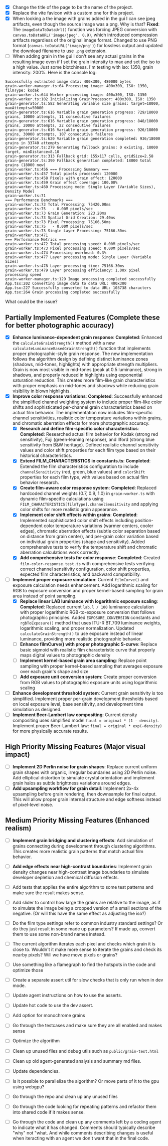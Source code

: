 - [x] Change the title of the page to be the name of the project.
- [x] Replace the vite favicon with a custom one for this project.
- [x] When looking a the image with grains added in the gui I can see jpeg artifacts, even though the source image was a png. Why is that? **Fixed**: The `imageDataToDataUrl()` function was forcing JPEG conversion with `canvas.toDataURL('image/jpeg', 0.9)`, which introduced compression artifacts regardless of the original image format. Changed to use PNG format (`canvas.toDataURL('image/png')`) for lossless output and updated the download filename to use `.png` extension.
- [ ] When adding grain in the gui I don't see any actual grains in the resulting image even if I set the grain intensity to max and set the iso to a high value. Just some blotchiness. I'm testing with iso: 1350, grain intensity: 200%. Here is the console log:
```
Successfully extracted image data: 400x300, 480000 bytes
grain-worker-manager.ts:64 Processing image: 400x300, ISO: 1350, filmType: kodak
grain-worker.ts:644 Worker processing image: 400x300, ISO: 1350
grain-worker.ts:102 Initializing GrainProcessor: 400x300, ISO: 1350
grain-generator.ts:582 Generating variable size grains: target=18000, maxAttempts=50000
grain-generator.ts:616 Variable grain generation progress: 729/18000 grains, 10000 attempts, 11 consecutive failures
grain-generator.ts:616 Variable grain generation progress: 848/18000 grains, 20000 attempts, 22 consecutive failures
grain-generator.ts:616 Variable grain generation progress: 926/18000 grains, 30000 attempts, 107 consecutive failures
grain-generator.ts:620 Variable grain generation completed: 936/18000 grains in 33740 attempts
grain-generator.ts:279 Generating fallback grains: 0 existing, 18000 target, minDistance=8.10
grain-generator.ts:313 Fallback grid: 155x117 cells, gridSize=2.58
grain-generator.ts:390 Fallback generation completed: 18000 total grains (18000 new)
grain-worker.ts:456 === Processing Summary ===
grain-worker.ts:457 Total pixels processed: 120000
grain-worker.ts:458 Pixels with grain effect: 120000
grain-worker.ts:459 Grain effect coverage: 100.00%
grain-worker.ts:460 Processing mode: Single Layer (Variable Sizes), Density Model
grain-worker.ts:71 
=== Performance Benchmarks ===
grain-worker.ts:73 Total Processing: 75420.00ms
grain-worker.ts:75   - 0.00M pixels/sec
grain-worker.ts:73 Grain Generation: 223.20ms
grain-worker.ts:73 Spatial Grid Creation: 29.40ms
grain-worker.ts:73 Pixel Processing: 75166.50ms
grain-worker.ts:75   - 0.00M pixels/sec
grain-worker.ts:73 Single Layer Processing: 75166.30ms
grain-worker.ts:471 
=== Performance Metrics ===
grain-worker.ts:472 Total processing speed: 0.00M pixels/sec
grain-worker.ts:473 Pixel processing speed: 0.00M pixels/sec
grain-worker.ts:474 Processing overhead: 0.3%
grain-worker.ts:477 Layer processing mode: Single Layer (Variable Sizes)
grain-worker.ts:478 Layer processing time: 75166.30ms
grain-worker.ts:479 Layer processing efficiency: 1.00x pixel processing speed
grain-worker-manager.ts:129 Image processing completed successfully
App.tsx:202 Converting image data to data URL: 400x300
App.tsx:227 Successfully converted to data URL: 103738 characters
App.tsx:264 Grain processing completed successfully
```
What could be the issue?
  

## Partially Implemented Features (Complete these for better photographic accuracy)

- [x] **Enhance luminance-dependent grain response**: **Completed**: Enhanced the `calculateGrainStrength()` method with a new `calculateLuminanceBasedGrainStrength()` function that implements proper photographic-style grain response. The new implementation follows the algorithm design by defining distinct luminance zones (shadows, mid-tones, highlights) with appropriate strength multipliers. Grain is now most visible in mid-tones (peak at 0.5 luminance), strong in shadows, and properly reduced in highlights using exponential saturation reduction. This creates more film-like grain characteristics with proper emphasis on mid-tones and shadows while reducing grain visibility in blown highlights.
- [x] **Improve color response variations**: **Completed**: Successfully enhanced the simplified channel weighting system to include proper film-like color shifts and sophisticated per-channel grain characteristics based on actual film behavior. The implementation now includes film-specific channel sensitivities, realistic color temperature variations within grains, and chromatic aberration effects for more photographic accuracy.
  - [x] **Research and define film-specific color characteristics**: **Completed**: Researched actual film behavior for Kodak (strong red sensitivity), Fuji (green-leaning response), and Ilford (strong blue sensitivity from B&W heritage). Defined realistic channel sensitivity values and color shift properties for each film type based on their historical characteristics.
  - [x] **Extend FILM_CHARACTERISTICS in constants.ts**: **Completed**: Extended the film characteristics configuration to include `channelSensitivity` (red, green, blue values) and `colorShift` properties for each film type, with values based on actual film behavior research.
  - [x] **Create film-aware color response system**: **Completed**: Replaced hardcoded channel weights (0.7, 0.9, 1.0) in `grain-worker.ts` with dynamic film-specific calculations using `FILM_CHARACTERISTICS[filmType].channelSensitivity` and applying color shifts for more realistic grain appearance.
  - [x] **Implement color shift effects within grains**: **Completed**: Implemented sophisticated color shift effects including position-dependent color temperature variations (warmer centers, cooler edges), chromatic aberration effects (subtle color separation based on distance from grain center), and per-grain color variation based on individual grain properties (shape and sensitivity). Added comprehensive tests to verify the temperature shift and chromatic aberration calculations work correctly.
  - [x] **Add comprehensive tests for color response**: **Completed**: Created `film-color-response.test.ts` with comprehensive tests verifying correct channel sensitivity configuration, color shift properties, expected film characteristics, and backward compatibility.
- [ ] **Implement proper exposure simulation**: Current `filmCurve()` and exposure calculation needs enhancement. Add logarithmic scaling for RGB to exposure conversion and proper kernel-based sampling for grain area instead of point sampling.
  - [x] **Replace linear LAB luminance with logarithmic exposure scaling**: **Completed**: Replaced current `lab.l / 100` luminance calculation with proper logarithmic RGB-to-exposure conversion that follows photographic principles. Added `EXPOSURE_CONVERSION` constants and `rgbToExposure()` method that uses ITU-R BT.709 luminance weights, logarithmic scaling, and proper normalization. Updated `calculateGrainStrength()` to use exposure instead of linear luminance, providing more realistic photographic behavior.
  - [ ] **Enhance filmCurve() with proper photographic S-curve**: Replace basic sigmoid with realistic film characteristic curve that properly maps digital values to photographic density
  - [ ] **Implement kernel-based grain area sampling**: Replace point sampling with proper kernel-based sampling that averages exposure over each grain's shape and size
  - [ ] **Add exposure unit conversion system**: Create proper conversion from RGB values to photographic exposure units using logarithmic scaling
- [ ] **Enhance development threshold system**: Current grain sensitivity is too simplified. Implement proper per-grain development thresholds based on local exposure level, base sensitivity, and development time simulation as designed.
- [ ] **Implement Beer-Lambert law compositing**: Current density compositing uses simplified model `final = original * (1 - density)`. Implement proper Beer-Lambert law: `final = original * exp(-density)` for more physically accurate results.

## High Priority Missing Features (Major visual impact)

- [ ] **Implement 2D Perlin noise for grain shapes**: Replace current uniform grain shapes with organic, irregular boundaries using 2D Perlin noise. Add elliptical distortion to simulate crystal orientation and implement grain halos as subtle brightness variations around edges.
- [ ] **Add upsampling workflow for grain detail**: Implement 2x-4x upsampling before grain rendering, then downsample for final output. This will allow proper grain internal structure and edge softness instead of pixel-level noise.

## Medium Priority Missing Features (Enhanced realism)

- [ ] **Implement grain bridging and clustering effects**: Add simulation of grains connecting during development through clustering algorithms. This creates more realistic grain patterns that match actual film behavior.
- [ ] **Add edge effects near high-contrast boundaries**: Implement grain density changes near high-contrast image boundaries to simulate developer depletion and chemical diffusion effects.

- [ ] Add tests that applies the entire algorithm to some test patterns and make sure the result makes sense.
- [ ] Add slider to control how large the grains are relative to the image, as if to simulate the image being a cropped version of a small sections of the negative. (Or will this have the same effect as adjusting the iso?)
- [ ] Do the film type settings refer to common industry standard settings? Or do they just result in some made up parameters? If made up, convert them to use some non-brand names instead.
- [ ] The current algorithm iterates each pixel and checks which grain it is close to. Wouldn't it make more sense to iterate the grains and check its nearby pixels? Will we have move pixels or grains?
- [ ] Use something like a flamegraph to find the hotspots in the code and optimize those
- [ ] Create a separate assert util for slow checks that is only run when in dev mode.
- [ ] Update agent instructions on how to use the asserts.
- [ ] Update hot code to use the dev assert.
- [ ] Add option for monochrome grains
- [ ] Go through the testcases and make sure they are all enabled and makes sense
- [ ] Optimize the algorithm
- [ ] Clean up unused files and debug utils such as `public/grain-test.html`
- [ ] Clean up old agent-generated analysis and summary md files.
- [ ] Update dependencies.
- [ ] Is it possible to parallelize the algorithm? Or move parts of it to the gpu using webgpu?
- [ ] Go through the repo and clean up any unused files
- [ ] Go through the code looking for repeating patterns and refactor them into shared code if it makes sense.
- [ ] Go through the code and clean up any comments left by a coding agent to indicate what it has changed. Comments should typically describe "why" not "what. And while comments describing changes is useful when iteracting with an agent we don't want that in the final code.
